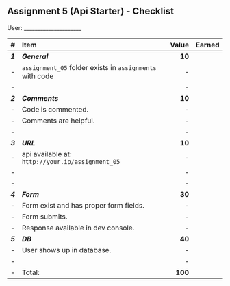## Assignment 5 (Api Starter) - Checklist

User: _____________________           

| #       | Item                                                     |   Value | Earned |
| :------ | :------------------------------------------------------- | ------: | ------ |
| ***1*** | ***General***                                            |  **10** |        |
| -       | `assignment_05` folder exists in `assignments` with code | -       |        |
| -       |                                                          | -       |        |
| ***2*** | ***Comments***                                           |  **10** |        |
| -       | Code is commented.                                       |       - |        |
| -       | Comments are helpful.                                    |       - |        |
| -       |                                                          | -       |        |
| ***3*** | ***URL***                                                |  **10** |        |
| -       | api available at: `http://your.ip/assignment_05`         |       - |        |
| -       |                                                          | -       |        |
| -       |                                                          | -       |        |
| ***4*** | ***Form***                                               |  **30** |        |
| -       | Form exist and has proper form fields.                   |       - |        |
| -       | Form submits.                                            |       - |        |
| -       | Response available in dev console.                       |       - |        |
| ***5*** | ***DB***                                                 |  **40** |        |
| -       | User shows up in database.                               |       - |        |
| -       |                                                          | -       |        |
| -       | Total:                                                   | **100** |        |
